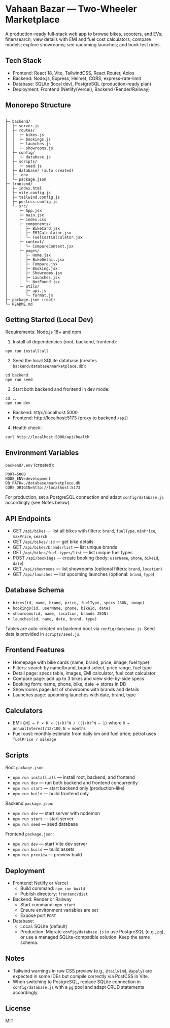# Vahaan Bazar — Two-Wheeler Marketplace

A production-ready full-stack web app to browse bikes, scooters, and EVs; filter/search; view details with EMI and fuel cost calculators; compare models; explore showrooms; see upcoming launches; and book test rides.

## Tech Stack
- Frontend: React 18, Vite, TailwindCSS, React Router, Axios
- Backend: Node.js, Express, Helmet, CORS, express-rate-limit
- Database: SQLite (local dev), PostgreSQL (production-ready plan)
- Deployment: Frontend (Netlify/Vercel), Backend (Render/Railway)

## Monorepo Structure
```
.
├─ backend/
│  ├─ server.js
│  ├─ routes/
│  │  ├─ bikes.js
│  │  ├─ bookings.js
│  │  ├─ launches.js
│  │  └─ showrooms.js
│  ├─ config/
│  │  └─ database.js
│  ├─ scripts/
│  │  └─ seed.js
│  ├─ database/ (auto created)
│  ├─ .env
│  └─ package.json
├─ frontend/
│  ├─ index.html
│  ├─ vite.config.js
│  ├─ tailwind.config.js
│  ├─ postcss.config.js
│  └─ src/
│     ├─ App.jsx
│     ├─ main.jsx
│     ├─ index.css
│     ├─ components/
│     │  ├─ BikeCard.jsx
│     │  ├─ EMICalculator.jsx
│     │  └─ FuelCostCalculator.jsx
│     ├─ context/
│     │  └─ CompareContext.jsx
│     ├─ pages/
│     │  ├─ Home.jsx
│     │  ├─ BikeDetail.jsx
│     │  ├─ Compare.jsx
│     │  ├─ Booking.jsx
│     │  ├─ Showrooms.jsx
│     │  ├─ Launches.jsx
│     │  └─ NotFound.jsx
│     └─ utils/
│        ├─ api.js
│        └─ format.js
├─ package.json (root)
└─ README.md
```

## Getting Started (Local Dev)
Requirements: Node.js 18+ and npm

1. Install all dependencies (root, backend, frontend):
```
npm run install:all
```

2. Seed the local SQLite database (creates `backend/database/marketplace.db`):
```
cd backend
npm run seed
```

3. Start both backend and frontend in dev mode:
```
cd ..
npm run dev
```
- Backend: http://localhost:5000
- Frontend: http://localhost:5173 (proxy to backend `/api`)

4. Health check:
```
curl http://localhost:5000/api/health
```

## Environment Variables
`backend/.env` (created):
```
PORT=5000
NODE_ENV=development
DB_PATH=./database/marketplace.db
CORS_ORIGIN=http://localhost:5173
```

For production, set a PostgreSQL connection and adapt `config/database.js` accordingly (see Notes below).

## API Endpoints
- GET `/api/bikes` — list all bikes with filters: `brand`, `fuelType`, `minPrice`, `maxPrice`, `search`
- GET `/api/bikes/:id` — get bike details
- GET `/api/bikes/brands/list` — list unique brands
- GET `/api/bikes/fuel-types/list` — list unique fuel types
- POST `/api/bookings` — create booking (body: `userName`, `phone`, `bikeId`, `date`)
- GET `/api/showrooms` — list showrooms (optional filters: `brand`, `location`)
- GET `/api/launches` — list upcoming launches (optional: `brand`, `type`)

## Database Schema
- `bikes(id, name, brand, price, fuelType, specs JSON, image)`
- `bookings(id, userName, phone, bikeId, date)`
- `showrooms(id, name, location, brands JSON)`
- `launches(id, name, date, brand, type)`

Tables are auto-created on backend boot via `config/database.js`. Seed data is provided in `scripts/seed.js`.

## Frontend Features
- Homepage with bike cards (name, brand, price, image, fuel type)
- Filters: search by name/brand, brand select, price range, fuel type
- Detail page: specs table, images, EMI calculator, fuel cost calculator
- Compare page: add up to 3 bikes and view side-by-side specs
- Booking form: name, phone, bike, date → stores in DB
- Showrooms page: list of showrooms with brands and details
- Launches page: upcoming launches with date, brand, type

## Calculators
- EMI: `EMI = P × R × (1+R)^N / ((1+R)^N – 1)` where `R = annualInterest/12/100`, `N = months`
- Fuel cost: monthly estimate from daily km and fuel price; petrol uses `fuelPrice / mileage`

## Scripts
Root `package.json`:
- `npm run install:all` — install root, backend, and frontend
- `npm run dev` — run both backend and frontend concurrently
- `npm run start` — start backend only (production-like)
- `npm run build` — build frontend only

Backend `package.json`:
- `npm run dev` — start server with nodemon
- `npm run start` — start server
- `npm run seed` — seed database

Frontend `package.json`:
- `npm run dev` — start Vite dev server
- `npm run build` — build assets
- `npm run preview` — preview build

## Deployment
- Frontend: Netlify or Vercel
  - Build command: `npm run build`
  - Publish directory: `frontend/dist`
- Backend: Render or Railway
  - Start command: `npm start`
  - Ensure environment variables are set
  - Expose port `PORT`
- Database:
  - Local: SQLite (default)
  - Production: Migrate `config/database.js` to use PostgreSQL (e.g., `pg`), or use a managed SQLite-compatible solution. Keep the same schema.

## Notes
- Tailwind warnings in raw CSS preview (e.g., `@tailwind`, `@apply`) are expected in some IDEs but compile correctly via PostCSS in Vite.
- When switching to PostgreSQL, replace SQLite connection in `config/database.js` with a `pg` pool and adapt CRUD statements accordingly.

## License
MIT
